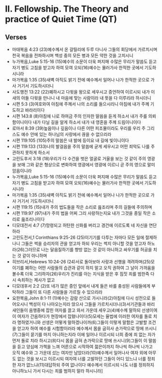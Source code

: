 #  II. Fellowship. The Theory and practice of Quiet Time (QT)

## Verses
- 마태복음 4:23 (23)예수께서 온 갈릴리에 두루 다니사 그들의 회당에서 가르치시며 천국 복음을 전파하시며 백성 중의 모든 병과 모든 약한 것을 고치시니
- 누가복음,Luke 5:15-16 (15)예수의 소문이 더욱 퍼지매 수많은 무리가 말씀도 듣고 자기 병도 고침을 받고자 하여 모여 오되(16)예수는 물러가사 한적한 곳에서 기도하시니라
- 마가복음 1:35 (35)새벽 아직도 밝기 전에 예수께서 일어나 나가 한적한 곳으로 가사 거기서 기도하시더니
- 사도행전 13:22 (22)폐하시고 다윗을 왕으로 세우시고 증언하여 이르시되 내가 이새의 아들 다윗을 만나니 내 마음에 맞는 사람이라 내 뜻을 다 이루리라 하시더니
- 시편 5:3 (3)여호와여 아침에 주께서 나의 소리를 들으시리니 아침에 내가 주께 기도하고 바라리이다
- 시편 143:8 (8)아침에 나로 하여금 주의 인자한 말씀을 듣게 하소서 내가 주를 의뢰함이니이다 내가 다닐 길을 알게 하소서 내가 내 영혼을 주께 드림이니이다
- 로마서 8:39 (39)높음이나 깊음이나 다른 어떤 피조물이라도 우리를 우리 주 그리스도 예수 안에 있는 하나님의 사랑에서 끊을 수 없으리라
- 시편 119:105 (105)주의 말씀은 내 발에 등이요 내 길에 빛이니이다
- 시편 119:133 (133)나의 발걸음을 주의 말씀에 굳게 세우시고 어떤 죄악도 나를 주관하지 못하게 하소서
- 고린도후서 3:18 (18)우리가 다 수건을 벗은 얼굴로 거울을 보는 것 같이 주의 영광을 보매 그와 같은 형상으로 변화하여 영광에서 영광에 이르니 곧 주의 영으로 말미암음이니라
- 누가복음,Luke 5:15-16 (15)예수의 소문이 더욱 퍼지매 수많은 무리가 말씀도 듣고 자기 병도 고침을 받고자 하여 모여 오되(16)예수는 물러가사 한적한 곳에서 기도하시니라
- 마가복음 1:35 (35)새벽 아직도 밝기 전에 예수께서 일어나 나가 한적한 곳으로 가사 거기서 기도하시더니
- 시편 119:15 (15)내가 주의 법도들을 작은 소리로 읊조리며 주의 길들에 주의하며
- 시편 119:97 (97)내가 주의 법을 어찌 그리 사랑하는지요 내가 그것을 종일 작은 소리로 읊조리나이다
- 디모데전서 4:7 (7)망령되고 허탄한 신화를 버리고 경건에 이르도록 네 자신을 연단하라
- 고린도전서,1 Corinthians 9:25-26 (25)이기기를 다투는 자마다 모든 일에 절제하나니 그들은 썩을 승리자의 관을 얻고자 하되 우리는 썩지 아니할 것을 얻고자 하노라(26)그러므로 나는 달음질하기를 향방 없는 것 같이 아니하고 싸우기를 허공을 치는 것 같이 아니하며
- 히브리서,Hebrews 10:24-26 (24)서로 돌아보아 사랑과 선행을 격려하며(25)모이기를 폐하는 어떤 사람들의 습관과 같이 하지 말고 오직 권하여 그 날이 가까움을 볼수록 더욱 그리하자(26)우리가 진리를 아는 지식을 받은 후 짐짓 죄를 범한즉 다시 속죄하는 제사가 없고
- 디모데후서 2:2 (2)또 네가 많은 증인 앞에서 내게 들은 바를 충성된 사람들에게 부탁하라 그들이 또 다른 사람들을 가르칠 수 있으리라
- 요한복음,John 8:1-11 (1)예수는 감람 산으로 가시니라(2)아침에 다시 성전으로 들어오시니 백성이 다 나아오는지라 앉으사 그들을 가르치시더니(3)서기관들과 바리새인들이 음행중에 잡힌 여자를 끌고 와서 가운데 세우고(4)예수께 말하되 선생이여 이 여자가 간음하다가 현장에서 잡혔나이다(5)모세는 율법에 이러한 여자를 돌로 치라 명하였거니와 선생은 어떻게 말하겠나이까(6)그들이 이렇게 말함은 고발할 조건을 얻고자 하여 예수를 시험함이러라 예수께서 몸을 굽히사 손가락으로 땅에 쓰시니(7)그들이 묻기를 마지 아니하는지라 이에 일어나 이르시되 너희 중에 죄 없는 자가 먼저 돌로 치라 하시고(8)다시 몸을 굽혀 손가락으로 땅에 쓰시니(9)그들이 이 말씀을 듣고 양심에 가책을 느껴 어른으로 시작하여 젊은이까지 하나씩 하나씩 나가고 오직 예수와 그 가운데 섰는 여자만 남았더라(10)예수께서 일어나사 여자 외에 아무도 없는 것을 보시고 이르시되 여자여 너를 고발하던 그들이 어디 있느냐 너를 정죄한 자가 없느냐(11)대답하되 주여 없나이다 예수께서 이르시되 나도 너를 정죄하지 아니하노니 가서 다시는 죄를 범하지 말라 하시니라]
